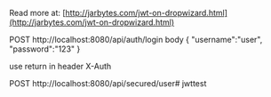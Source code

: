 Read more at: [http://jarbytes.com/jwt-on-dropwizard.html](http://jarbytes.com/jwt-on-dropwizard.html)



POST http://localhost:8080/api/auth/login
body
{
	"username":"user",
	"password":"123"
}

use return in header X-Auth

POST
http://localhost:8080/api/secured/user# jwttest
